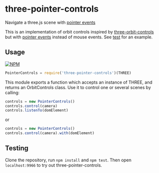# three-pointer-controls

Navigate a three.js scene with [pointer events](http://www.w3.org/TR/pointerevents)

This is an implementation of orbit controls inspired by
[three-orbit-controls](https://www.npmjs.com/package/three-orbit-controls)
but with [pointer events](http://www.w3.org/TR/pointerevents) instead of
mouse events. See [test](#testing) for an example.

## Usage

[![NPM](https://nodei.co/npm/three-pointer-controls.png)](https://nodei.co/npm/three-pointer-controls/)

```js
PointerControls = require('three-pointer-controls')(THREE)
```

This module exports a function which accepts an instance of THREE, and returns
an OrbitControls class. Use it to control one or several scenes by calling:

```js
controls = new PointerControls()
controls.control(camera)
controls.listenTo(domElement)
```

or

```js
controls = new PointerControls()
controls.control(camera).with(domElement)
```

## Testing

Clone the repository, run `npm install` and `npm test`. Then open
`localhost:9966` to try out three-pointer-controls.
